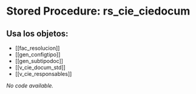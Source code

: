 # Stored Procedure: rs_cie_ciedocum

## Usa los objetos:
- [[fac_resolucion]]
- [[gen_configtipo]]
- [[gen_subtipodoc]]
- [[v_cie_docum_std]]
- [[v_cie_responsables]]

*No code available.*
